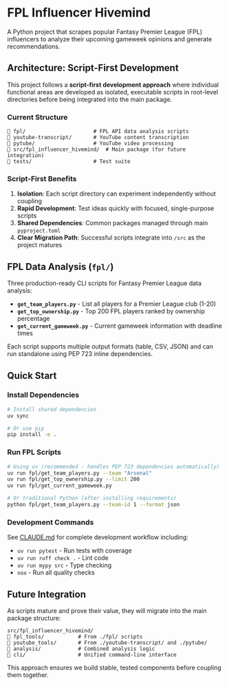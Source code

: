 # FPL Influencer Hivemind

A Python project that scrapes popular Fantasy Premier League (FPL) influencers to analyze their upcoming gameweek opinions and generate recommendations.

## Architecture: Script-First Development

This project follows a **script-first development approach** where individual functional areas are developed as isolated, executable scripts in root-level directories before being integrated into the main package.

### Current Structure

```
   fpl/                      # FPL API data analysis scripts
   youtube-transcript/       # YouTube content transcription
   pytube/                   # YouTube video processing  
   src/fpl_influencer_hivemind/  # Main package (for future integration)
   tests/                    # Test suite
```

### Script-First Benefits

1. **Isolation**: Each script directory can experiment independently without coupling
2. **Rapid Development**: Test ideas quickly with focused, single-purpose scripts
3. **Shared Dependencies**: Common packages managed through main `pyproject.toml`
4. **Clear Migration Path**: Successful scripts integrate into `/src` as the project matures

## FPL Data Analysis (`fpl/`)

Three production-ready CLI scripts for Fantasy Premier League data analysis:

- **`get_team_players.py`** - List all players for a Premier League club (1-20)
- **`get_top_ownership.py`** - Top 200 FPL players ranked by ownership percentage  
- **`get_current_gameweek.py`** - Current gameweek information with deadline times

Each script supports multiple output formats (table, CSV, JSON) and can run standalone using PEP 723 inline dependencies.

## Quick Start

### Install Dependencies
```bash
# Install shared dependencies
uv sync

# Or use pip
pip install -e .
```

### Run FPL Scripts
```bash
# Using uv (recommended - handles PEP 723 dependencies automatically)
uv run fpl/get_team_players.py --team "Arsenal"
uv run fpl/get_top_ownership.py --limit 200
uv run fpl/get_current_gameweek.py

# Or traditional Python (after installing requirements)
python fpl/get_team_players.py --team-id 1 --format json
```

### Development Commands

See [CLAUDE.md](./CLAUDE.md) for complete development workflow including:
- `uv run pytest` - Run tests with coverage
- `uv run ruff check .` - Lint code  
- `uv run mypy src` - Type checking
- `nox` - Run all quality checks

## Future Integration

As scripts mature and prove their value, they will migrate into the main package structure:

```
src/fpl_influencer_hivemind/
   fpl_tools/           # From ./fpl/ scripts
   youtube_tools/       # From ./youtube-transcript/ and ./pytube/
   analysis/            # Combined analysis logic
   cli/                 # Unified command-line interface
```

This approach ensures we build stable, tested components before coupling them together.